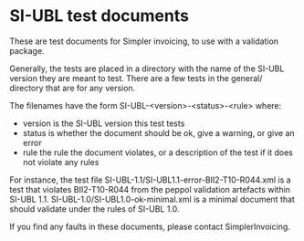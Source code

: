 
# SI-UBL test documents

These are test documents for Simpler invoicing, to use with a validation
package.

Generally, the tests are placed in a directory with the name of the
SI-UBL version they are meant to test. There are a few tests in the
general/ directory that are for any version.

The filenames have the form SI-UBL-\<version\>-\<status\>-\<rule\>
where:
* version is the SI-UBL version this test tests
* status is whether the document should be ok, give a warning, or give
  an error
* rule the rule the document violates, or a description of the test if
  it does not violate any rules


For instance, the test file
    SI-UBL-1.1/SI-UBL1.1-error-BII2-T10-R044.xml
is a test that violates BII2-T10-R044 from the peppol validation
artefacts within SI-UBL 1.1.
    SI-UBL-1.0/SI-UBL1.0-ok-minimal.xml
is a minimal document that should validate under the rules of
SI-UBL 1.0.

If you find any faults in these documents, please contact
SimplerInvoicing.
